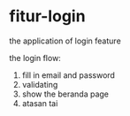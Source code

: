 # fitur-login
the application of login feature

the login flow:
1. fill in email and password
2. validating
3. show the beranda page
4. atasan tai
